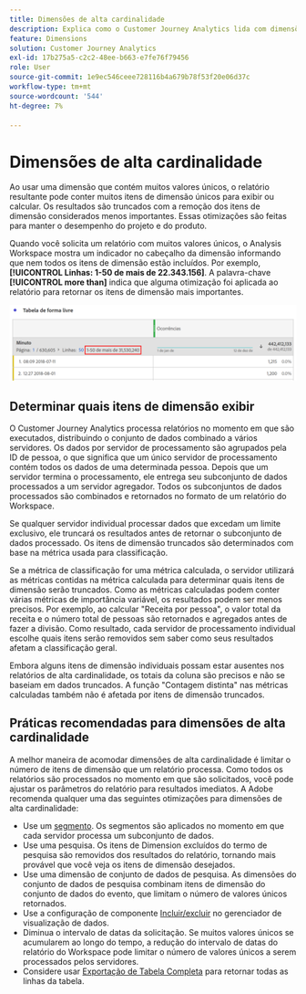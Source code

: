 ```yaml
---
title: Dimensões de alta cardinalidade
description: Explica como o Customer Journey Analytics lida com dimensões com muitos valores únicos.
feature: Dimensions
solution: Customer Journey Analytics
exl-id: 17b275a5-c2c2-48ee-b663-e7fe76f79456
role: User
source-git-commit: 1e9ec546ceee728116b4a679b78f53f20e06d37c
workflow-type: tm+mt
source-wordcount: '544'
ht-degree: 7%

---
```


# Dimensões de alta cardinalidade

Ao usar uma dimensão que contém muitos valores únicos, o relatório resultante pode conter muitos itens de dimensão únicos para exibir ou calcular. Os resultados são truncados com a remoção dos itens de dimensão considerados menos importantes. Essas otimizações são feitas para manter o desempenho do projeto e do produto.

Quando você solicita um relatório com muitos valores únicos, o Analysis Workspace mostra um indicador no cabeçalho da dimensão informando que nem todos os itens de dimensão estão incluídos. Por exemplo, **[!UICONTROL Linhas: 1-50 de mais de 22.343.156]**. A palavra-chave **[!UICONTROL more than]** indica que alguma otimização foi aplicada ao relatório para retornar os itens de dimensão mais importantes.

![Tabela de forma livre no Workspace mostrando a palavra-chave &quot;mais de&quot; para mostrar 1-50 de mais de 22.343.156](assets/high-cardinality.png)

## Determinar quais itens de dimensão exibir

O Customer Journey Analytics processa relatórios no momento em que são executados, distribuindo o conjunto de dados combinado a vários servidores. Os dados por servidor de processamento são agrupados pela ID de pessoa, o que significa que um único servidor de processamento contém todos os dados de uma determinada pessoa. Depois que um servidor termina o processamento, ele entrega seu subconjunto de dados processados a um servidor agregador. Todos os subconjuntos de dados processados são combinados e retornados no formato de um relatório do Workspace.

Se qualquer servidor individual processar dados que excedam um limite exclusivo, ele truncará os resultados antes de retornar o subconjunto de dados processado. Os itens de dimensão truncados são determinados com base na métrica usada para classificação.

Se a métrica de classificação for uma métrica calculada, o servidor utilizará as métricas contidas na métrica calculada para determinar quais itens de dimensão serão truncados. Como as métricas calculadas podem conter várias métricas de importância variável, os resultados podem ser menos precisos. Por exemplo, ao calcular &quot;Receita por pessoa&quot;, o valor total da receita e o número total de pessoas são retornados e agregados antes de fazer a divisão. Como resultado, cada servidor de processamento individual escolhe quais itens serão removidos sem saber como seus resultados afetam a classificação geral.

Embora alguns itens de dimensão individuais possam estar ausentes nos relatórios de alta cardinalidade, os totais da coluna são precisos e não se baseiam em dados truncados. A função &quot;Contagem distinta&quot; nas métricas calculadas também não é afetada por itens de dimensão truncados.

## Práticas recomendadas para dimensões de alta cardinalidade

A melhor maneira de acomodar dimensões de alta cardinalidade é limitar o número de itens de dimensão que um relatório processa. Como todos os relatórios são processados no momento em que são solicitados, você pode ajustar os parâmetros do relatório para resultados imediatos. A Adobe recomenda qualquer uma das seguintes otimizações para dimensões de alta cardinalidade:

* Use um [segmento](/help/components/segments/seg-create.md). Os segmentos são aplicados no momento em que cada servidor processa um subconjunto de dados.
* Use uma pesquisa. Os itens de Dimension excluídos do termo de pesquisa são removidos dos resultados do relatório, tornando mais provável que você veja os itens de dimensão desejados.
* Use uma dimensão de conjunto de dados de pesquisa. As dimensões do conjunto de dados de pesquisa combinam itens de dimensão do conjunto de dados do evento, que limitam o número de valores únicos retornados.
* Use a configuração de componente [Incluir/excluir](/help/data-views/component-settings/include-exclude-values.md) no gerenciador de visualização de dados.
* Diminua o intervalo de datas da solicitação. Se muitos valores únicos se acumularem ao longo do tempo, a redução do intervalo de datas do relatório do Workspace pode limitar o número de valores únicos a serem processados pelos servidores.
* Considere usar [Exportação de Tabela Completa](/help/analysis-workspace/export/export-cloud.md) para retornar todas as linhas da tabela.
